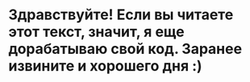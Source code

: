 # Здравствуйте! Если вы читаете этот текст, значит, я еще дорабатываю свой код. Заранее извините и хорошего дня :)
